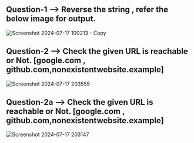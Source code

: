 ## Question-1 --> Reverse the string , refer the below image for output.
![Screenshot 2024-07-17 100213 - Copy](https://github.com/user-attachments/assets/5ba35dcf-fe73-4ccf-9ee9-dcfb4fb5849b)


## Question-2  --> Check the given URL is reachable or Not. [google.com , github.com,nonexistentwebsite.example]
![Screenshot 2024-07-17 203555](https://github.com/user-attachments/assets/c03ce05c-f009-414d-bc8f-b59354394277)


## Question-2a --> Check the given URL is reachable or Not. [google.com , github.com,nonexistentwebsite.example]
![Screenshot 2024-07-17 203147](https://github.com/user-attachments/assets/93213cb3-735f-4d9d-8a70-91803c68bcc3)




